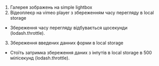 1. Галерея зображень на simple lightbox
2. Відеоплеєр на vimeo player з збереженням часу перегляду в local storage
  - Збереження часу перегляду відбувається щосекунди (lodash.throttle).
3. Збереження введених данних форми в local storage 
  - Стоїть затримка збереження даних з інпутів в local storage в 500 мілісекунд (lodash.throttle).
